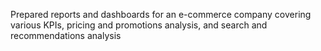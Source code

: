 Prepared reports and dashboards for an e-commerce company covering various KPIs, pricing and promotions analysis, and search and recommendations analysis
